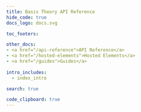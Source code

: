 ```yaml
---
title: Basis Theory API Reference
hide_code: true
docs_logo: docs.svg

toc_footers:

other_docs:
- <a href="/api-reference">API Reference</a>
- <a href="/hosted-elements">Hosted Elements</a>
- <a href="/guides">Guides</a>
  
intro_includes:
  - index_intro

search: true

code_clipboard: true
---
```

